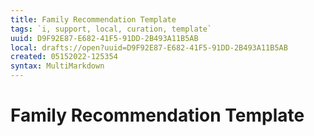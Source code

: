 ```yaml
---
title: Family Recommendation Template
tags: `i, support, local, curation, template`
uuid: D9F92E87-E682-41F5-91DD-2B493A11B5AB
local: drafts://open?uuid=D9F92E87-E682-41F5-91DD-2B493A11B5AB
created: 05152022-125354
syntax: MultiMarkdown
---
```

 # Family Recommendation Template 